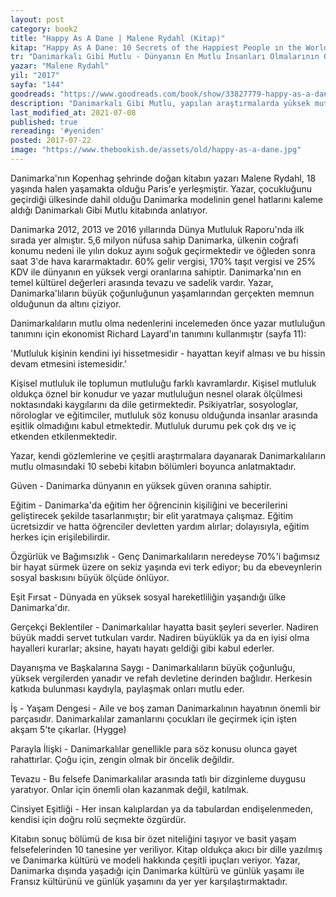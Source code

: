 ```yaml
---
layout: post  
category: book2
title: "Happy As A Dane | Malene Rydahl (Kitap)"  
kitap: "Happy As A Dane: 10 Secrets of the Happiest People ın the World"  
tr: "Danimarkalı Gibi Mutlu - Dünyanın En Mutlu İnsanları Olmalarının On Nedeni"  
yazar: "Malene Rydahl"  
yil: "2017"  
sayfa: "144"  
goodreads: "https://www.goodreads.com/book/show/33827779-happy-as-a-dane"
description: "Danimarkalı Gibi Mutlu, yapılan araştırmalarda yüksek mutluluk oranları ile dikkat çeken Danimarka'nın günlük yaşamına odaklanan bir kitap."
last_modified_at: 2021-07-08
published: true
rereading: '#yeniden'
posted: 2017-07-22
image: "https://www.thebookish.de/assets/old/happy-as-a-dane.jpg"
---
```


Danimarka'nın Kopenhag şehrinde doğan kitabın yazarı Malene Rydahl, 18 yaşında halen yaşamakta olduğu Paris'e yerleşmiştir. Yazar, çocukluğunu geçirdiği ülkesinde dahil olduğu Danimarka modelinin genel hatlarını kaleme aldığı Danimarkalı Gibi Mutlu kitabında anlatıyor.  
  
Danimarka 2012, 2013 ve 2016 yıllarında Dünya Mutluluk Raporu'nda ilk sırada yer almıştır. 5,6 milyon nüfusa sahip Danimarka, ülkenin coğrafi konumu nedeni ile yılın dokuz ayını soğuk geçirmektedir ve öğleden sonra saat 3'de hava kararmaktadır. 60% gelir vergisi, 170% taşıt vergisi ve 25% KDV ile dünyanın en yüksek vergi oranlarına sahiptir. Danimarka'nın en temel kültürel değerleri arasında tevazu ve sadelik vardır. Yazar, Danimarka'lıların büyük çoğunluğunun yaşamlarından gerçekten memnun olduğunun da altını çiziyor.  
  
Danimarkalıların mutlu olma nedenlerini incelemeden önce yazar mutluluğun tanımını için ekonomist Richard Layard'ın tanımını kullanmıştır (sayfa 11):  
  
'Mutluluk kişinin kendini iyi hissetmesidir - hayattan keyif alması ve bu hissin devam etmesini istemesidir.'  
  
Kişisel mutluluk ile toplumun mutluluğu farklı kavramlardır. Kişisel mutluluk oldukça öznel bir konudur ve yazar mutluluğun nesnel olarak ölçülmesi noktasındaki kaygılarını da dile getirmektedir. Psikiyatrlar, sosyologlar, nörologlar ve eğitimciler, mutluluk söz konusu olduğunda insanlar arasında eşitlik olmadığını kabul etmektedir. Mutluluk durumu pek çok dış ve iç etkenden etkilenmektedir.  
  
Yazar, kendi gözlemlerine ve çeşitli araştırmalara dayanarak Danimarkalıların mutlu olmasındaki 10 sebebi kitabın bölümleri boyunca anlatmaktadır.  
  
Güven - Danimarka dünyanın en yüksek güven oranına sahiptir.  
  
Eğitim - Danimarka'da eğitim her öğrencinin kişiliğini ve becerilerini geliştirecek şekilde tasarlanmıştır; bir elit yaratmaya çalışmaz. Eğitim ücretsizdir ve hatta öğrenciler devletten yardım alırlar; dolayısıyla, eğitim herkes için erişilebilirdir.  
  
Özgürlük ve Bağımsızlık - Genç Danimarkalıların neredeyse 70%'i bağımsız bir hayat sürmek üzere on sekiz yaşında evi terk ediyor; bu da ebeveynlerin sosyal baskısını büyük ölçüde önlüyor.  
  
Eşit Fırsat - Dünyada en yüksek sosyal hareketliliğin yaşandığı ülke Danimarka'dır.  
  
Gerçekçi Beklentiler - Danimarkalılar hayatta basit şeyleri severler. Nadiren büyük maddi servet tutkuları vardır. Nadiren büyüklük ya da en iyisi olma hayalleri kurarlar; aksine, hayatı hayatı geldiği gibi kabul ederler.  
  
Dayanışma ve Başkalarına Saygı - Danimarkalıların büyük çoğunluğu, yüksek vergilerden yanadır ve refah devletine derinden bağlıdır. Herkesin katkıda bulunması kaydıyla, paylaşmak onları mutlu eder.  
  
İş - Yaşam Dengesi - Aile ve boş zaman Danimarkalının hayatının önemli bir parçasıdır. Danimarkalılar zamanlarını çocukları ile geçirmek için işten akşam 5'te çıkarlar. (Hygge)  
  
Parayla İlişki - Danimarkalılar genellikle para söz konusu olunca gayet rahattırlar. Çoğu için, zengin olmak bir öncelik değildir.  
  
Tevazu - Bu felsefe Danimarkalılar arasında tatlı bir dizginleme duygusu yaratıyor. Onlar için önemli olan kazanmak değil, katılmak.  
  
Cinsiyet Eşitliği - Her insan kalıplardan ya da tabulardan endişelenmeden, kendisi için doğru rolü seçmekte özgürdür.  
  
Kitabın sonuç bölümü de kısa bir özet niteliğini taşıyor ve basit yaşam felsefelerinden 10 tanesine yer veriliyor. Kitap oldukça akıcı bir dille yazılmış ve Danimarka kültürü ve modeli hakkında çeşitli ipuçları veriyor. Yazar, Danimarka dışında yaşadığı için Danimarka kültürü ve günlük yaşamı ile Fransız kültürünü ve günlük yaşamını da yer yer karşılaştırmaktadır.  
  
